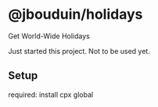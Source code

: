 # @jbouduin/holidays
 Get World-Wide Holidays

 Just started this project. Not to be used yet.

## Setup
required: install cpx global
